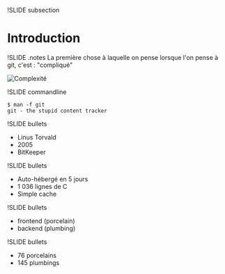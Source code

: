!SLIDE subsection
# Introduction #

!SLIDE
.notes La première chose à laquelle on pense lorsque l'on pense à git, c'est : "compliqué"

![Complexité](complique.gif)

!SLIDE commandline

	$ man -f git
	git - the stupid content tracker

!SLIDE bullets
* Linus Torvald
* 2005
* BitKeeper

!SLIDE bullets
* Auto-hébergé en 5 jours
* 1 036 lignes de C
* Simple cache

!SLIDE bullets
* frontend (<span class="green">porcelain</span>)
* backend (<span class="blue">plumbing</span>)

!SLIDE bullets
* 76 <span class="green">porcelains</span>
* 145 <span class="blue">plumbings</span>
